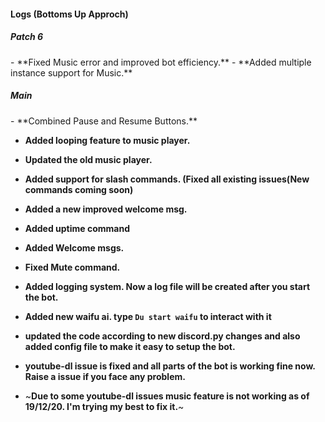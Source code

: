 <h4> Logs (Bottoms Up Approch)</h4>

<h5> Patch 6 </h5>
- **Fixed Music error and improved bot efficiency.**
- **Added multiple instance support for Music.**

<h5> Main </h5>
- **Combined Pause and Resume Buttons.**

- **Added looping feature to music player.**

- **Updated the old music player.**

- **Added support for slash commands. (Fixed all existing issues(New commands coming soon)**

- **Added a new improved welcome msg.**

- **Added uptime command**

- **Added Welcome msgs.**
 
 - **Fixed Mute command.**
 
 - **Added logging system. Now a log file will be created after you start the bot.**

 - **Added new waifu ai. type ```Du start waifu``` to interact with it**

 - **updated the code according to new discord.py changes and also added config file to make it easy to setup the bot.**

 - **youtube-dl issue is fixed and all parts of the bot is working fine now. Raise a issue if you face any problem.**

 - ~**Due to some youtube-dl issues music feature is not working as of 19/12/20. I'm trying my best to fix it.**~
